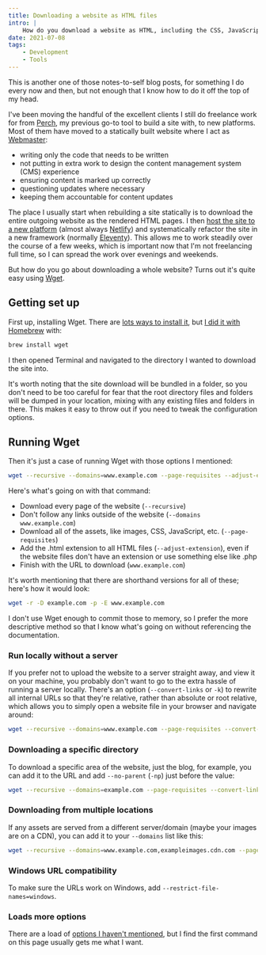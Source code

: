 ```yaml
---
title: Downloading a website as HTML files
intro: |
    How do you download a website as HTML, including the CSS, JavaScript files, and image assets? Wget is the easiest way to do it; here's what I do.
date: 2021-07-08
tags:
    - Development
    - Tools
---
```


This is another one of those notes-to-self blog posts, for something I do every now and then, but not enough that I know how to do it off the top of my head.

I've been moving the handful of the excellent clients I still do freelance work for from [Perch](https://grabaperch.com), my previous go-to tool to build a site with, to new platforms. Most of them have moved to a statically built website where I act as [Webmaster](/blog/lets-make-webmasters-a-thing-again):

- writing only the code that needs to be written
- not putting in extra work to design the content management system (CMS) experience
- ensuring content is marked up correctly
- questioning updates where necessary
- keeping them accountable for content updates

The place I usually start when rebuilding a site statically is to download the entire outgoing website as the rendered HTML pages. I then [host the site to a new platform](/blog/moving-to-netlify) (almost always [Netlify](https://www.netlify.com)) and systematically refactor the site in a new framework (normally [Eleventy](https://www.11ty.dev)). This allows me to work steadily over the course of a few weeks, which is important now that I'm not freelancing full time, so I can spread the work over evenings and weekends.

But how do you go about downloading a whole website? Turns out it's quite easy using [Wget](https://www.gnu.org/software/wget/).


## Getting set up

First up, installing Wget. There are [lots ways to install it](http://wget.addictivecode.org/FrequentlyAskedQuestions.html#download), but [I did it with Homebrew](https://formulae.brew.sh/formula/wget) with:

```bash
brew install wget
```

I then opened Terminal and navigated to the directory I wanted to download the site into.

It's worth noting that the site download will be bundled in a folder, so you don't need to be too careful for fear that the root directory files and folders will be dumped in your location, mixing with any existing files and folders in there. This makes it easy to throw out if you need to tweak the configuration options.


## Running Wget

Then it's just a case of running Wget with those options I mentioned:

```bash
wget --recursive --domains=www.example.com --page-requisites --adjust-extension www.example.com
```

Here's what's going on with that command:

- Download every page of the website (`--recursive`)
- Don't follow any links outside of the website (`--domains www.example.com`)
- Download all of the assets, like images, CSS, JavaScript, etc. (`--page-requisites`)
- Add the .html extension to all HTML files (`--adjust-extension`), even if the website files don't have an extension or use something else like .php
- Finish with the URL to download (`www.example.com`)

It's worth mentioning that there are shorthand versions for all of these; here's how it would look:

```bash
wget -r -D example.com -p -E www.example.com
```

I don't use Wget enough to commit those to memory, so I prefer the more descriptive method so that I know what's going on without referencing the documentation.

### Run locally without a server

If you prefer not to upload the website to a server straight away, and view it on your machine, you probably don't want to go to the extra hassle of running a server locally. There's an option (`--convert-links` or `-k`) to rewrite all internal URLs so that they're relative, rather than absolute or root relative, which allows you to simply open a website file in your browser and navigate around:

```bash
wget --recursive --domains=www.example.com --page-requisites --convert-links --adjust-extension www.example.com
```

### Downloading a specific directory

To download a specific area of the website, just the blog, for example, you can add it to the URL and add `--no-parent` (`-np`) just before the value:

```bash
wget --recursive --domains=example.com --page-requisites --convert-links --adjust-extension --no-parent www.example.com/blog
```

### Downloading from multiple locations

If any assets are served from a different server/domain (maybe your images are on a CDN), you can add it to your `--domains` list like this:

```bash
wget --recursive --domains=www.example.com,exampleimages.cdn.com --page-requisites --convert-links --adjust-extension www.example.com
```

### Windows URL compatibility

To make sure the URLs work on Windows, add `--restrict-file-names=windows`.

### Loads more options

There are a load of [options I haven't mentioned](https://www.gnu.org/software/wget/manual/wget.html#Download-Options), but I find the first command on this page usually gets me what I want.

